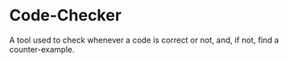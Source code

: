 # Code-Checker

A tool used to check whenever a code is correct or not, and, if not, find a counter-example.
